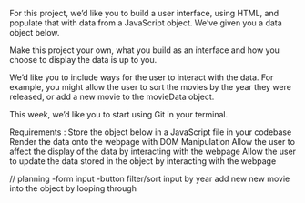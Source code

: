 For this project, we’d like you to build a user interface, using HTML, and populate that with data from a JavaScript object. We’ve given you a data object below.

Make this project your own, what you build as an interface and how you choose to display the data is up to you.

We’d like you to include ways for the user to interact with the data. For example, you might allow the user to sort the movies by the year they were released, or add a new movie to the movieData object.

This week, we’d like you to start using Git in your terminal.

Requirements :
Store the object below in a JavaScript file in your codebase
Render the data onto the webpage with DOM Manipulation
Allow the user to affect the display of the data by interacting with the webpage
Allow the user to update the data stored in the object by interacting with the webpage

// planning
-form input
-button
filter/sort input by year
add new new movie into the object by looping through
